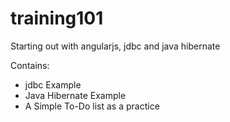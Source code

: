 # training101

Starting out with angularjs, jdbc and java hibernate

Contains:
- jdbc Example
- Java Hibernate Example
- A Simple To-Do list as a practice
